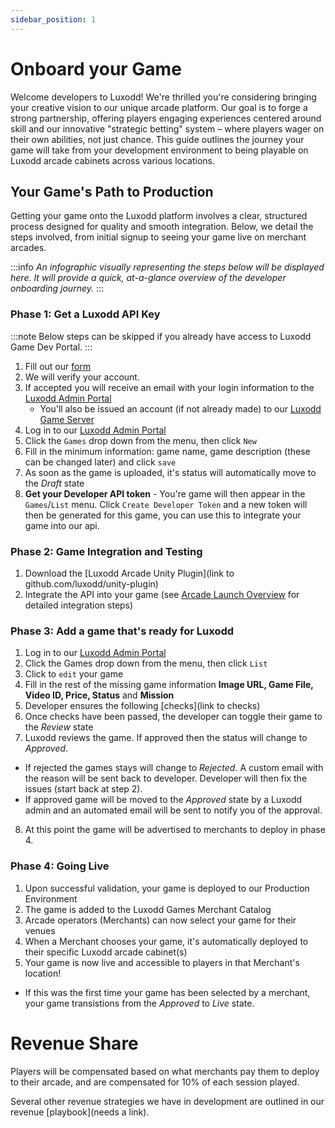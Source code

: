 ```yaml
---
sidebar_position: 1
---
```


# Onboard your Game

Welcome developers to Luxodd! We're thrilled you're considering bringing your creative vision to our unique arcade platform. Our goal is to forge a strong partnership, offering players engaging experiences centered around skill and our innovative "strategic betting" system – where players wager on their own abilities, not just chance. This guide outlines the journey your game will take from your development environment to being playable on Luxodd arcade cabinets across various locations.

## Your Game's Path to Production

Getting your game onto the Luxodd platform involves a clear, structured process designed for quality and smooth integration. Below, we detail the steps involved, from initial signup to seeing your game live on merchant arcades.

:::info
_An infographic visually representing the steps below will be displayed here. It will provide a quick, at-a-glance overview of the developer onboarding journey._
:::


### Phase 1: Get a Luxodd API Key

:::note
Below steps can be skipped if you already have access to Luxodd Game Dev Portal.
:::

1. Fill out our [form](https://forms.gle/ixqvtC9uKjJUNL5k8)
2. We will verify your account.
3. If accepted you will receive an email with your login information to the [Luxodd Admin Portal](https://admin.luxodd.com)  
   - You'll also be issued an account (if not already made) to our [Luxodd Game Server](https://app.luxodd.com/registration?redirect=/home)
4. Log in to our [Luxodd Admin Portal](https://admin.luxodd.com)
6. Click the `Games` drop down from the menu, then click `New`
7. Fill in the minimum information: game name, game description (these can be changed later) and click `save`
8. As soon as the game is uploaded, it's status will automatically move to the _Draft_ state
9. **Get your Developer API token** - You're game will then appear in the `Games`/`List` menu. Click `Create Developer Token` and a new token will then be generated for this game, you can use this to integrate your game into our api.


### Phase 2: Game Integration and Testing

1. Download the [Luxodd Arcade Unity Plugin](link to github.com/luxodd/unity-plugin)
2. Integrate the API into your game (see [Arcade Launch Overview](/docs/arcade-launch/unity-plugin/overview) for detailed integration steps)

### Phase 3: Add a game that's ready for Luxodd 

1. Log in to our [Luxodd Admin Portal](https://admin.luxodd.com)
2. Click the Games drop down from the menu, then click `List`
3. Click to `edit` your game
4. Fill in the rest of the missing game information **Image URL, Game File, Video ID, Price, Status** and **Mission**
5. Developer ensures the following [checks](link to checks)
6. Once checks have been passed, the developer can toggle their game to the _Review_ state
7. Luxodd reviews the game. If approved then the status will change to _Approved_.
- If rejected the games stays will change to _Rejected_. A custom email with the reason will be sent back to developer. Developer will then fix the issues (start back at step 2).
- If approved game will be moved to the _Approved_ state by a Luxodd admin and an automated email will be sent to notify you of the approval.
8. At this point the game will be advertised to merchants to deploy in phase 4.


### Phase 4: Going Live

1. Upon successful validation, your game is deployed to our Production Environment
2. The game is added to the Luxodd Games Merchant Catalog
3. Arcade operators (Merchants) can now select your game for their venues
4. When a Merchant chooses your game, it's automatically deployed to their specific Luxodd arcade cabinet(s)
5. Your game is now live and accessible to players in that Merchant's location!
  - If this was the first time your game has been selected by a merchant, your game transistions from the _Approved_ to _Live_ state.


# Revenue Share

Players will be compensated based on what merchants pay them to deploy to their arcade, and are compensated for 10% of each session played.

Several other revenue strategies we have in development are outlined in our revenue [playbook](needs a link).

